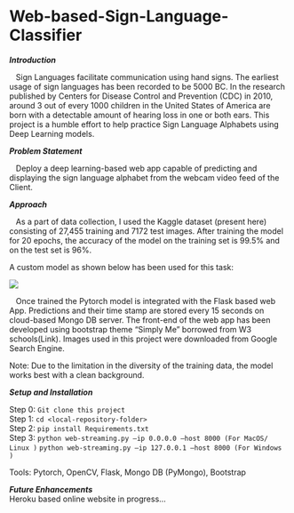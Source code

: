 # Web-based-Sign-Language-Classifier
***Introduction***

&nbsp;&nbsp;&nbsp;Sign Languages facilitate communication using hand signs. The earliest usage of sign languages has been recorded to be 5000 BC. In the research published by Centers for Disease Control and Prevention (CDC) in 2010, around 3 out of every 1000 children in the United States of America are born with a detectable amount of hearing loss in one or both ears. This project is a humble effort to help practice Sign Language Alphabets using Deep Learning models.

***Problem Statement***

&nbsp;&nbsp;&nbsp;Deploy a deep learning-based web app capable of predicting and displaying the sign language alphabet from the webcam video feed of the Client. 

***Approach***

&nbsp;&nbsp;&nbsp;As a part of data collection, I used the Kaggle dataset (present here) consisting of 27,455 training and 7172 test images. After training the model for 20 epochs, the accuracy of the model on the training set is 99.5% and on the test set is 96%.

A custom model as shown below has been used for this task:

<img src="#"></img>




&nbsp;&nbsp;&nbsp;Once trained the Pytorch model is integrated with the Flask based web App. Predictions and their time stamp are stored every 15 seconds on cloud-based Mongo DB server. The front-end of the web app has been developed using bootstrap theme “Simply Me” borrowed from W3 schools(Link). Images used in this project were downloaded from Google Search Engine.

Note: Due to the limitation in the diversity of the training data, the model works best with a clean background.

***Setup and Installation***

Step 0: ```Git clone this project```<br>
Step 1: ```cd <local-repository-folder>``` <br>
Step 2: ```pip install Requirements.txt```<br>
Step 3: ```python web-streaming.py –ip 0.0.0.0 –host 8000 (For MacOS/ Linux )```
        ```python web-streaming.py –ip 127.0.0.1 –host 8000 (For Windows )```

Tools: Pytorch, OpenCV, Flask, Mongo DB (PyMongo), Bootstrap 

***Future Enhancements***<br>
Heroku based online website in progress…

